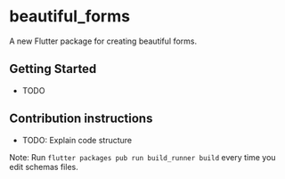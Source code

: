 # beautiful_forms

A new Flutter package for creating beautiful forms.

## Getting Started

* TODO

## Contribution instructions

* TODO: Explain code structure

Note: Run ```flutter packages pub run build_runner build``` every time you edit schemas files.

